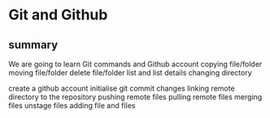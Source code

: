 # Git and Github
## summary

We are going to learn Git commands and Github account
copying file/folder
moving file/folder
delete file/folder
list and list details
changing directory


create a github account
initialise git 
commit changes
linking remote directory to the repository
pushing remote files
pulling remote files
merging files
unstage files
adding file and files
